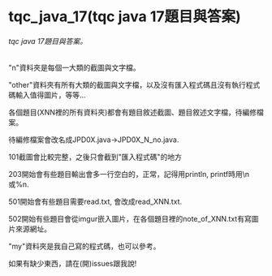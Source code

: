 # tqc_java_17(tqc java 17題目與答案)
<h6>tqc java 17題目與答案。</h6><p>
"n"資料夾是每個一大類的截圖與文字檔。<p>
"other"資料夾有所有大類的截圖與文字檔，以及沒有匯入程式碼且沒有執行程式碼輸入值得圖片，等等...<p>
各個題目(XNN裡的所有資料夾)都會有題目敘述截圖、題目敘述文字檔，待編修檔案。<p>
待編修檔案會改名成JPD0X.java->JPD0X_N_no.java.<p>
101截圖會比較完整，之後只會截到"匯入程式碼"的地方<p>
203開始會有些題目輸出會多一行空白的，正常，記得用println, printf時用\n或%n.<p>
501開始會有些題目需要read.txt, 會改成read_XNN.txt.<p>
502開始有些題目會從imgur嵌入圖片，在各個題目裡的note_of_XNN.txt有寫圖片來源網址。<p>
"my"資料夾是我自己寫的程式碼，也可以參考。<p>
如果有缺少東西，請在(開)issues跟我說!
